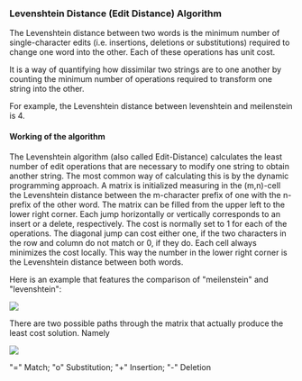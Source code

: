 ### Levenshtein Distance (Edit Distance) Algorithm

The Levenshtein distance between two words is the minimum number of single-character edits 
(i.e. insertions, deletions or substitutions) required to change one word into the other. 
Each of these operations has unit cost.

It is a way of quantifying how dissimilar two strings are to one another by counting the minimum number 
of operations required to transform one string into the other.

For example, the Levenshtein distance between levenshtein and meilenstein is 4.

#### Working of the algorithm

The Levenshtein algorithm (also called Edit-Distance) calculates the least number of edit operations that are necessary to 
modify one string to obtain another string. The most common way of calculating this is by the dynamic programming approach. 
A matrix is initialized measuring in the (m,n)-cell the Levenshtein distance between the m-character prefix of one with the 
n-prefix of the other word. The matrix can be filled from the upper left to the lower right corner. Each jump horizontally 
or vertically corresponds to an insert or a delete, respectively. The cost is normally set to 1 for each of the operations. 
The diagonal jump can cost either one, if the two characters in the row and column do not match or 0, if they do. Each cell 
always minimizes the cost locally. This way the number in the lower right corner is the Levenshtein distance between both words. 

Here is an example that features the comparison of "meilenstein" and "levenshtein":

![](https://github.com/ZoranPandovski/al-go-rithms/blob/master/dp/levenshtein_distance/levenshtein_meilenstein_matrix.gif)

There are two possible paths through the matrix that actually produce the least cost solution. Namely

![](https://github.com/ZoranPandovski/al-go-rithms/blob/master/dp/levenshtein_distance/levenshtein_meilenstein_path.gif)

"=" Match; "o" Substitution; "+" Insertion; "-" Deletion